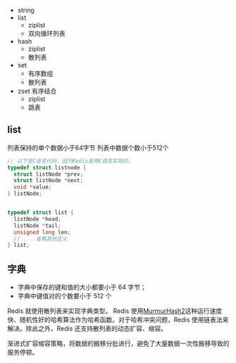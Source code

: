 
- string 
- list 
  - ziplist
  - 双向循环列表
- hash
  - ziplist
  - 散列表
- set
  - 有序数组
  - 散列表 
- zset 有序结合
  - ziplist
  - 跳表




## list

列表保持的单个数据小于64字节
列表中数据个数小于512个


```c
// 以下是C语言代码，因为Redis是用C语言实现的。
typedef struct listnode {
  struct listNode *prev;
  struct listNode *next;
  void *value;
} listNode;


typedef struct list {
  listNode *head;
  listNode *tail;
  unsigned long len;
  // ....省略其他定义
} list;
```


## 字典

- 字典中保存的键和值的大小都要小于 64 字节；
- 字典中键值对的个数要小于 512 个


Redis 就使用散列表来实现字典类型。
Redis 使用[MurmurHash2](https://zh.wikipedia.org/wiki/Murmur%E5%93%88%E5%B8%8C)这种运行速度快、随机性好的哈希算法作为哈希函数。对于哈希冲突问题，Redis 使用链表法来解决。除此之外，Redis 还支持散列表的动态扩容、缩容。

渐进式扩容缩容策略，将数据的搬移分批进行，避免了大量数据一次性搬移导致的服务停顿。